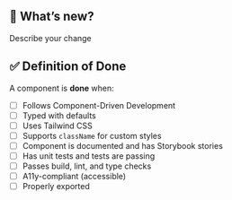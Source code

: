## 🚀 What’s new?

Describe your change

## ✅ Definition of Done

A component is **done** when:

- [ ] Follows Component-Driven Development
- [ ] Typed with defaults
- [ ] Uses Tailwind CSS
- [ ] Supports `className` for custom styles
- [ ] Component is documented and has Storybook stories
- [ ] Has unit tests and tests are passing
- [ ] Passes build, lint, and type checks
- [ ] A11y-compliant (accessible)
- [ ] Properly exported
